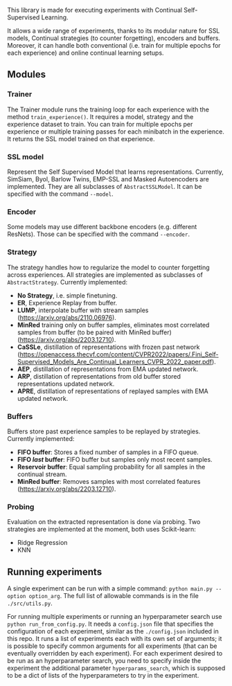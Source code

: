 This library is made for executing experiments with Continual Self-Supervised Learning. 

It allows a wide range of experiments, thanks to its modular nature for SSL models, Continual strategies (to counter forgetting), encoders and buffers.
Moreover, it can handle both conventional (i.e. train for multiple epochs for each experience) and online continual learning setups.

## Modules

### Trainer
The Trainer module runs the training loop for each experience with the method `train_experience()`. It requires a model, strategy and the experience dataset to train. You can train for multiple epochs per experience or multiple training passes for each minibatch in the experience. It returns the SSL model trained on that experience.

### SSL model
Represent the Self Supervised Model that learns representations. Currently, SimSiam, Byol, Barlow Twins, EMP-SSL and Masked Autoencoders are implemented.
They are all subclasses of `AbstractSSLModel`. It can be specified with the command `--model`.

### Encoder
Some models may use different backbone encoders (e.g. different ResNets). Those can be specified with the command `--encoder`.

### Strategy
The strategy handles how to regularize the model to counter forgetting across experiences. All strategies are implemented as subclasses of `AbstractStrategy`.
Currently implemented:
- **No Strategy**, i.e. simple finetuning.
- **ER**, Experience Replay from buffer.
- **LUMP**, interpolate buffer with stream samples (https://arxiv.org/abs/2110.06976).
- **MinRed** training only on buffer samples, eliminates most correlated samples from buffer (to be paired with MinRed buffer) (https://arxiv.org/abs/2203.12710).
- **CaSSLe**, distillation of representations with frozen past network (https://openaccess.thecvf.com/content/CVPR2022/papers/.Fini_Self-Supervised_Models_Are_Continual_Learners_CVPR_2022_paper.pdf).
- **AEP**, distillation of representations from EMA updated network.
- **ARP**, distillation of representations from old buffer stored representations updated network.
- **APRE**, distillation of representations of replayed samples with EMA updated network.

### Buffers
Buffers store past experience samples to be replayed by strategies. Currently implemented:
- **FIFO buffer**: Stores a fixed number of samples in a FIFO queue.
- **FIFO *last* buffer**: FIFO buffer but samples only most recent samples.
- **Reservoir buffer**: Equal sampling probability for all samples in the continual stream.
- **MinRed buffer**: Removes samples with most correlated features (https://arxiv.org/abs/2203.12710).

### Probing
Evaluation on the extracted representation is done via probing. Two strategies are implemented at the moment, both uses Scikit-learn:
- Ridge Regression
- KNN

## Running experiments
A single experiment can be run with a simple command: `python main.py --option option_arg`. The full list of allowable commands is in the file `./src/utils.py`.

For running multiple experiments or running an hyperparameter search use `python run_from_config.py`. It needs a `config.json` file that specifies the configuration of each experiment, similar as the `./config.json` included in this repo.
It runs a list of experiments each with its own set of arguments; it is possible to specify common arguments for all experiments (that can be eventually overridden by each experiment). 
For each experiment desired to be run as an hyperparameter search, you need to specify  inside the experiment the additional parameter `hyperparams_search`, which is supposed to be a dict of lists of the hyperparameters to try in the experiment.





